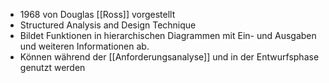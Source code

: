 - 1968 von Douglas [[Ross]] vorgestellt
- Structured Analysis and Design Technique
- Bildet Funktionen in hierarchischen Diagrammen mit Ein- und Ausgaben und weiteren Informationen ab.
- Können während der [[Anforderungsanalyse]] und in der Entwurfsphase genutzt werden